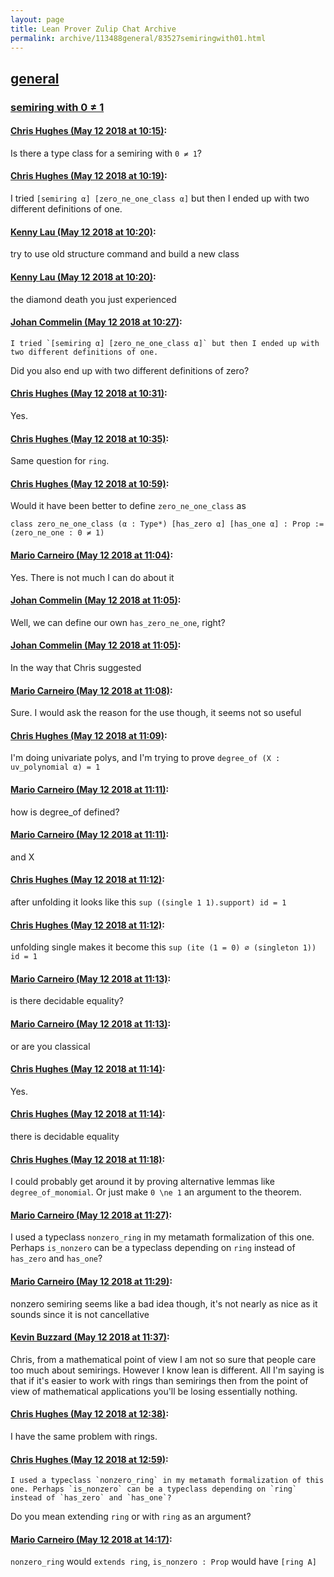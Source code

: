 ```yaml
---
layout: page
title: Lean Prover Zulip Chat Archive 
permalink: archive/113488general/83527semiringwith01.html
---
```


## [general](index.html)
### [semiring with 0 ≠ 1](83527semiringwith01.html)

#### [Chris Hughes (May 12 2018 at 10:15)](https://leanprover.zulipchat.com/#narrow/stream/113488-general/topic/semiring%20with%200%20%E2%89%A0%201/near/126453723):
Is there a type class for a semiring with `0 ≠ 1`?

#### [Chris Hughes (May 12 2018 at 10:19)](https://leanprover.zulipchat.com/#narrow/stream/113488-general/topic/semiring%20with%200%20%E2%89%A0%201/near/126453838):
I tried `[semiring α] [zero_ne_one_class α]` but then I ended up with two different definitions of one.

#### [Kenny Lau (May 12 2018 at 10:20)](https://leanprover.zulipchat.com/#narrow/stream/113488-general/topic/semiring%20with%200%20%E2%89%A0%201/near/126453884):
try to use old structure command and build a new class

#### [Kenny Lau (May 12 2018 at 10:20)](https://leanprover.zulipchat.com/#narrow/stream/113488-general/topic/semiring%20with%200%20%E2%89%A0%201/near/126453888):
the diamond death you just experienced

#### [Johan Commelin (May 12 2018 at 10:27)](https://leanprover.zulipchat.com/#narrow/stream/113488-general/topic/semiring%20with%200%20%E2%89%A0%201/near/126454045):
```quote
I tried `[semiring α] [zero_ne_one_class α]` but then I ended up with two different definitions of one.
```
Did you also end up with two different definitions of zero?

#### [Chris Hughes (May 12 2018 at 10:31)](https://leanprover.zulipchat.com/#narrow/stream/113488-general/topic/semiring%20with%200%20%E2%89%A0%201/near/126454136):
Yes.

#### [Chris Hughes (May 12 2018 at 10:35)](https://leanprover.zulipchat.com/#narrow/stream/113488-general/topic/semiring%20with%200%20%E2%89%A0%201/near/126454244):
Same question for `ring`.

#### [Chris Hughes (May 12 2018 at 10:59)](https://leanprover.zulipchat.com/#narrow/stream/113488-general/topic/semiring%20with%200%20%E2%89%A0%201/near/126454826):
Would it have been better to define `zero_ne_one_class` as 
```lean
class zero_ne_one_class (α : Type*) [has_zero α] [has_one α] : Prop :=
(zero_ne_one : 0 ≠ 1)
```

#### [Mario Carneiro (May 12 2018 at 11:04)](https://leanprover.zulipchat.com/#narrow/stream/113488-general/topic/semiring%20with%200%20%E2%89%A0%201/near/126454972):
Yes. There is not much I can do about it

#### [Johan Commelin (May 12 2018 at 11:05)](https://leanprover.zulipchat.com/#narrow/stream/113488-general/topic/semiring%20with%200%20%E2%89%A0%201/near/126454984):
Well, we can define our own `has_zero_ne_one`, right?

#### [Johan Commelin (May 12 2018 at 11:05)](https://leanprover.zulipchat.com/#narrow/stream/113488-general/topic/semiring%20with%200%20%E2%89%A0%201/near/126454986):
In the way that Chris suggested

#### [Mario Carneiro (May 12 2018 at 11:08)](https://leanprover.zulipchat.com/#narrow/stream/113488-general/topic/semiring%20with%200%20%E2%89%A0%201/near/126455074):
Sure. I would ask the reason for the use though, it seems not so useful

#### [Chris Hughes (May 12 2018 at 11:09)](https://leanprover.zulipchat.com/#narrow/stream/113488-general/topic/semiring%20with%200%20%E2%89%A0%201/near/126455083):
I'm doing univariate polys, and I'm trying to prove `degree_of (X : uv_polynomial α) = 1`

#### [Mario Carneiro (May 12 2018 at 11:11)](https://leanprover.zulipchat.com/#narrow/stream/113488-general/topic/semiring%20with%200%20%E2%89%A0%201/near/126455142):
how is degree_of defined?

#### [Mario Carneiro (May 12 2018 at 11:11)](https://leanprover.zulipchat.com/#narrow/stream/113488-general/topic/semiring%20with%200%20%E2%89%A0%201/near/126455145):
and X

#### [Chris Hughes (May 12 2018 at 11:12)](https://leanprover.zulipchat.com/#narrow/stream/113488-general/topic/semiring%20with%200%20%E2%89%A0%201/near/126455188):
after unfolding it looks like this `sup ((single 1 1).support) id = 1`

#### [Chris Hughes (May 12 2018 at 11:12)](https://leanprover.zulipchat.com/#narrow/stream/113488-general/topic/semiring%20with%200%20%E2%89%A0%201/near/126455190):
unfolding single makes it become this `sup (ite (1 = 0) ∅ (singleton 1)) id = 1`

#### [Mario Carneiro (May 12 2018 at 11:13)](https://leanprover.zulipchat.com/#narrow/stream/113488-general/topic/semiring%20with%200%20%E2%89%A0%201/near/126455201):
is there decidable equality?

#### [Mario Carneiro (May 12 2018 at 11:13)](https://leanprover.zulipchat.com/#narrow/stream/113488-general/topic/semiring%20with%200%20%E2%89%A0%201/near/126455202):
or are you classical

#### [Chris Hughes (May 12 2018 at 11:14)](https://leanprover.zulipchat.com/#narrow/stream/113488-general/topic/semiring%20with%200%20%E2%89%A0%201/near/126455241):
Yes.

#### [Chris Hughes (May 12 2018 at 11:14)](https://leanprover.zulipchat.com/#narrow/stream/113488-general/topic/semiring%20with%200%20%E2%89%A0%201/near/126455242):
there is decidable equality

#### [Chris Hughes (May 12 2018 at 11:18)](https://leanprover.zulipchat.com/#narrow/stream/113488-general/topic/semiring%20with%200%20%E2%89%A0%201/near/126455340):
I could probably get around it by proving alternative lemmas like `degree_of_monomial`. Or just make `0 \ne 1` an argument to the theorem.

#### [Mario Carneiro (May 12 2018 at 11:27)](https://leanprover.zulipchat.com/#narrow/stream/113488-general/topic/semiring%20with%200%20%E2%89%A0%201/near/126455572):
I used a typeclass `nonzero_ring` in my metamath formalization of this one. Perhaps `is_nonzero` can be a typeclass depending on `ring` instead of `has_zero` and `has_one`?

#### [Mario Carneiro (May 12 2018 at 11:29)](https://leanprover.zulipchat.com/#narrow/stream/113488-general/topic/semiring%20with%200%20%E2%89%A0%201/near/126455622):
nonzero semiring seems like a bad idea though, it's not nearly as nice as it sounds since it is not cancellative

#### [Kevin Buzzard (May 12 2018 at 11:37)](https://leanprover.zulipchat.com/#narrow/stream/113488-general/topic/semiring%20with%200%20%E2%89%A0%201/near/126455825):
Chris, from a mathematical point of view I am not so sure that people care too much about semirings. However I know lean is different. All I'm saying is that if it's easier to work with rings than semirings then from the point of view of mathematical applications you'll be losing essentially nothing.

#### [Chris Hughes (May 12 2018 at 12:38)](https://leanprover.zulipchat.com/#narrow/stream/113488-general/topic/semiring%20with%200%20%E2%89%A0%201/near/126457579):
I have the same problem with rings.

#### [Chris Hughes (May 12 2018 at 12:59)](https://leanprover.zulipchat.com/#narrow/stream/113488-general/topic/semiring%20with%200%20%E2%89%A0%201/near/126458132):
```quote
I used a typeclass `nonzero_ring` in my metamath formalization of this one. Perhaps `is_nonzero` can be a typeclass depending on `ring` instead of `has_zero` and `has_one`?
```
Do you mean extending `ring` or with `ring` as an argument?

#### [Mario Carneiro (May 12 2018 at 14:17)](https://leanprover.zulipchat.com/#narrow/stream/113488-general/topic/semiring%20with%200%20%E2%89%A0%201/near/126460138):
`nonzero_ring` would `extends ring`, `is_nonzero : Prop` would have `[ring A]`

